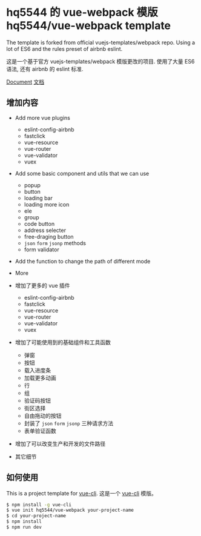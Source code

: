 # hq5544 的 vue-webpack 模版 hq5544/vue-webpack template

The template is forked from official vuejs-templates/webpack repo.
Using a lot of ES6 and the rules preset of airbnb eslint.

这是一个基于官方 vuejs-templates/webpack 模版更改的项目.
使用了大量 ES6 语法, 还有 airbnb 的 eslint 标准.

[Document](http://hq5544.github.io/vue-webpack/)
[文档](http://hq5544.github.io/vue-webpack/)

##  增加内容

* Add more vue plugins
    * eslint-config-airbnb
    * fastclick
    * vue-resource
    * vue-router
    * vue-validator
    * vuex
* Add some basic component and utils that we can use
    * popup
    * button
    * loading bar
    * loading more icon
    * ele
    * group
    * code button
    * address selecter
    * free-draging button
    * `json` `form` `jsonp` methods
    * form validator
* Add the function to change the path of different mode
* More


* 增加了更多的 vue 插件
    * eslint-config-airbnb
    * fastclick
    * vue-resource
    * vue-router
    * vue-validator
    * vuex
* 增加了可能使用到的基础组件和工具函数
    * 弹窗
    * 按钮
    * 载入进度条
    * 加载更多动画
    * 行
    * 组
    * 验证码按钮
    * 街区选择
    * 自由拖动的按钮
    * 封装了 `json` `form` `jsonp` 三种请求方法
    * 表单验证函数
* 增加了可以改变生产和开发的文件路径
* 其它细节

##  如何使用

This is a project template for [vue-cli](https://github.com/vuejs/vue-cli).
这是一个 [vue-cli](https://github.com/vuejs/vue-cli) 模版。

``` bash
$ npm install -g vue-cli
$ vue init hq5544/vue-webpack your-project-name
$ cd your-project-name
$ npm install
$ npm run dev
```


